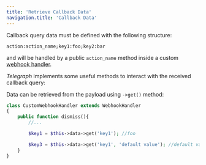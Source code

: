 ```yaml
---
title: 'Retrieve Callback Data'
navigation.title: 'Callback Data'
---
```


Callback query data must be defined with the following structure:

```
action:action_name;key1:foo;key2:bar
```

and will be handled by a public `action_name` method inside a custom [webhook handler](/webhooks/overview).

*Telegraph* implements some useful methods to interact with the received callback query:


Data can be retrieved from the payload using `->get()` method:

```php
class CustomWebhookHandler extends WebhookHandler
{
    public function dismiss(){
        //...

        $key1 = $this->data->get('key1'); //foo

        $key3 = $this->data->get('key1', 'default value'); //default value
    }
}
```


